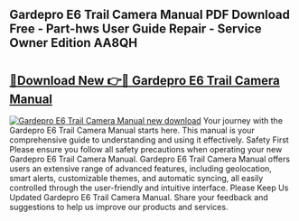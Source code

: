 ## Gardepro E6 Trail Camera Manual PDF Download Free - Part-hws User Guide Repair - Service Owner Edition AA8QH

# <h2><a href="http://bc31953.oget.top/?id=Gardepro+E6+Trail+Camera+Manual">🔗Download New 👉🔴 Gardepro E6 Trail Camera Manual</a></h2>

[![Gardepro E6 Trail Camera Manual new download](https://i.imgur.com/5g1atiW.png)](http://bc31953.oget.top/?id=Gardepro+E6+Trail+Camera+Manual)
Your journey with the Gardepro E6 Trail Camera Manual starts here. This manual is your comprehensive guide to understanding and using it effectively. Safety First Please ensure you follow all safety precautions when operating your new Gardepro E6 Trail Camera Manual. Gardepro E6 Trail Camera Manual offers users an extensive range of advanced features, including geolocation, smart alerts, customizable themes, and automatic syncing, all easily controlled through the user-friendly and intuitive interface. Please Keep Us Updated Gardepro E6 Trail Camera Manual. Share your feedback and suggestions to help us improve our products and services.
